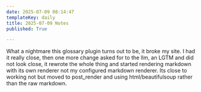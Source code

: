 ```yaml
---
date: 2025-07-09 08:14:47
templateKey: daily
title: 2025-07-09 Notes
published: True

---
```



What a nightmare this glossary plugin turns out to be, it broke my site.  I had
it really close, then one more change asked for to the llm, an LGTM and did not
look close, it rewrote the whole thing and started rendering markdown with its
own renderer not my configured markdown renderer.  Its close to working not but
moved to post_render and using html/beautifulsoup rather than the raw markdown.
